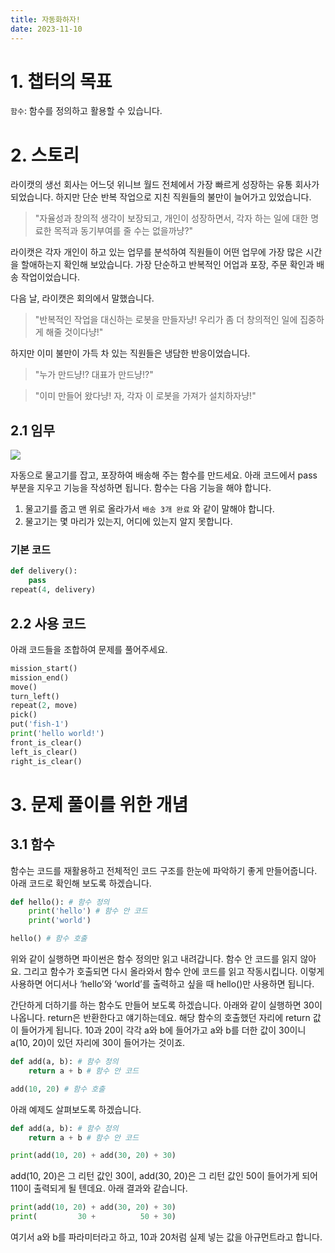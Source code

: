```yaml
---
title: 자동화하자!
date: 2023-11-10
---
```


# 1. 챕터의 목표

`함수`: 함수를 정의하고 활용할 수 있습니다.

# 2. 스토리

라이캣의 생선 회사는 어느덧 위니브 월드 전체에서 가장 빠르게 성장하는 유통 회사가 되었습니다. 하지만 단순 반복 작업으로 지친 직원들의 불만이 늘어가고 있었습니다.

> "자율성과 창의적 생각이 보장되고, 개인이 성장하면서, 각자 하는 일에 대한 명료한 목적과 동기부여를 줄 수는 없을까냥?"

라이캣은 각자 개인이 하고 있는 업무를 분석하여 직원들이 어떤 업무에 가장 많은 시간을 할애하는지 확인해 보았습니다. 가장 단순하고 반복적인 어업과 포장, 주문 확인과 배송 작업이었습니다.

다음 날, 라이캣은 회의에서 말했습니다.

> "반복적인 작업을 대신하는 로봇을 만들자냥! 우리가 좀 더 창의적인 일에 집중하게 해줄 것이다냥!"

하지만 이미 불만이 가득 차 있는 직원들은 냉담한 반응이었습니다.

> "누가 만드냥!? 대표가 만드냥!?"

> "이미 만들어 왔다냥! 자, 각자 이 로봇을 가져가 설치하자냥!"

## 2.1 임무

![](/images/wenivworld/expedition09-1.png)

자동으로 물고기를 잡고, 포장하여 배송해 주는 함수를 만드세요. 아래 코드에서 pass 부분을 지우고 기능을 작성하면 됩니다.
함수는 다음 기능을 해야 합니다.

1. 물고기를 줍고 맨 위로 올라가서 `배송 3개 완료` 와 같이 말해야 합니다.
2. 물고기는 몇 마리가 있는지, 어디에 있는지 알지 못합니다.

### 기본 코드

```python
def delivery():
    pass
repeat(4, delivery)
```

## 2.2 사용 코드

아래 코드들을 조합하여 문제를 풀어주세요.

```python
mission_start()
mission_end()
move()
turn_left()
repeat(2, move)
pick()
put('fish-1')
print('hello world!')
front_is_clear()
left_is_clear()
right_is_clear()
```

# 3. 문제 풀이를 위한 개념

## 3.1 함수

함수는 코드를 재활용하고 전체적인 코드 구조를 한눈에 파악하기 좋게 만들어줍니다. 아래 코드로 확인해 보도록 하겠습니다.

```python
def hello(): # 함수 정의
    print('hello') # 함수 안 코드
    print('world')

hello() # 함수 호출
```

위와 같이 실행하면 파이썬은 함수 정의만 읽고 내려갑니다. 함수 안 코드를 읽지 않아요. 그리고 함수가 호출되면 다시 올라와서 함수 안에 코드를 읽고 작동시킵니다. 이렇게 사용하면 어디서나 ‘hello’와 ‘world’를 출력하고 싶을 때 hello()만 사용하면 됩니다.

간단하게 더하기를 하는 함수도 만들어 보도록 하겠습니다. 아래와 같이 실행하면 30이 나옵니다. return은 반환한다고 얘기하는데요. 해당 함수의 호출했던 자리에 return 값이 들어가게 됩니다. 10과 20이 각각 a와 b에 들어가고 a와 b를 더한 값이 30이니 a(10, 20)이 있던 자리에 30이 들어가는 것이죠.

```python
def add(a, b): # 함수 정의
    return a + b # 함수 안 코드

add(10, 20) # 함수 호출
```

아래 예제도 살펴보도록 하겠습니다.

```python
def add(a, b): # 함수 정의
    return a + b # 함수 안 코드

print(add(10, 20) + add(30, 20) + 30)
```

add(10, 20)은 그 리턴 값인 30이, add(30, 20)은 그 리턴 값인 50이 들어가게 되어 110이 출력되게 될 텐데요. 아래 결과와 같습니다.

```python
print(add(10, 20) + add(30, 20) + 30)
print(         30 +          50 + 30)
```

여기서 a와 b를 파라미터라고 하고, 10과 20처럼 실제 넣는 값을 아규먼트라고 합니다.
